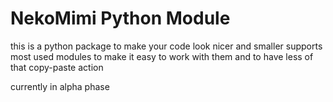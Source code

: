 # NekoMimi Python Module

this is a python package to make your code look nicer and smaller
supports most used modules to make it easy to work with them and to have less of that copy-paste action

currently in alpha phase
